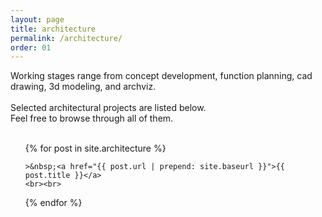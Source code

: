 ```yaml
---
layout: page
title: architecture
permalink: /architecture/
order: 01
---
```


<!-- INSERTED PROJECTS -->
Working stages range from concept development, function planning, cad drawing, 3d modeling, and archviz.
<br><br>
Selected architectural projects are listed below.<br>
Feel free to browse through all of them.
<br><br>

<ul class="post-list">
  {% for post in site.architecture %}

    >&nbsp;<a href="{{ post.url | prepend: site.baseurl }}">{{ post.title }}</a>
    <br><br>

  {% endfor %}
</ul>

<!-- INSERTED PROJECTS - CLOSED -->
